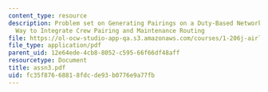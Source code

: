 ```yaml
---
content_type: resource
description: Problem set on Generating Pairings on a Duty-Based Network, and An Alternative
  Way to Integrate Crew Pairing and Maintenance Routing
file: https://ol-ocw-studio-app-qa.s3.amazonaws.com/courses/1-206j-airline-schedule-planning-spring-2003/fc35f87668818fdcde93b0776e9a77fb_assn3.pdf
file_type: application/pdf
parent_uid: 12e64ede-4cb8-8052-c595-66f66df48aff
resourcetype: Document
title: assn3.pdf
uid: fc35f876-6881-8fdc-de93-b0776e9a77fb
---
```

